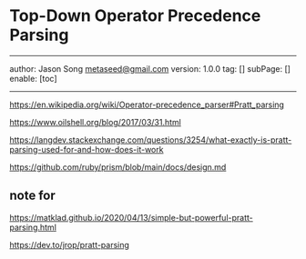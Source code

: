 # Top-Down Operator Precedence Parsing
---
author: Jason Song <metaseed@gmail.com>
version: 1.0.0
tag: []
subPage: []
enable: [toc]

---


https://en.wikipedia.org/wiki/Operator-precedence_parser#Pratt_parsing

https://www.oilshell.org/blog/2017/03/31.html

https://langdev.stackexchange.com/questions/3254/what-exactly-is-pratt-parsing-used-for-and-how-does-it-work

https://github.com/ruby/prism/blob/main/docs/design.md

## note for
https://matklad.github.io/2020/04/13/simple-but-powerful-pratt-parsing.html

https://dev.to/jrop/pratt-parsing


